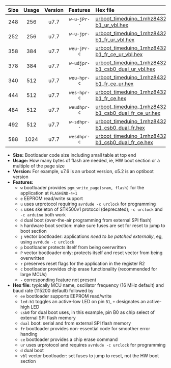 |Size|Usage|Version|Features|Hex file|
|:-:|:-:|:-:|:-:|:--|
|248|256|u7.7|`w-u-jPr--`|[urboot_timeduino_1mhz8432_230400bps_led-b1_ur_vbl.hex](https://raw.githubusercontent.com/stefanrueger/urboot.hex/main/boards/timeduino/fcpu_1mhz8432/230400_bps/urboot_timeduino_1mhz8432_230400bps_led-b1_ur_vbl.hex)|
|252|256|u7.7|`w-u-jpr--`|[urboot_timeduino_1mhz8432_230400bps_led-b1_fr_ur_vbl.hex](https://raw.githubusercontent.com/stefanrueger/urboot.hex/main/boards/timeduino/fcpu_1mhz8432/230400_bps/urboot_timeduino_1mhz8432_230400bps_led-b1_fr_ur_vbl.hex)|
|358|384|u7.7|`weu-jPr-c`|[urboot_timeduino_1mhz8432_230400bps_ee_led-b1_fr_ce_ur_vbl.hex](https://raw.githubusercontent.com/stefanrueger/urboot.hex/main/boards/timeduino/fcpu_1mhz8432/230400_bps/urboot_timeduino_1mhz8432_230400bps_ee_led-b1_fr_ce_ur_vbl.hex)|
|378|384|u7.7|`w-udjpr--`|[urboot_timeduino_1mhz8432_230400bps_led-b1_csb0_dual_ur_vbl.hex](https://raw.githubusercontent.com/stefanrueger/urboot.hex/main/boards/timeduino/fcpu_1mhz8432/230400_bps/urboot_timeduino_1mhz8432_230400bps_led-b1_csb0_dual_ur_vbl.hex)|
|340|512|u7.7|`weu-hpr-c`|[urboot_timeduino_1mhz8432_230400bps_ee_led-b1_fr_ce_ur.hex](https://raw.githubusercontent.com/stefanrueger/urboot.hex/main/boards/timeduino/fcpu_1mhz8432/230400_bps/urboot_timeduino_1mhz8432_230400bps_ee_led-b1_fr_ce_ur.hex)|
|444|512|u7.7|`wes-hpr-c`|[urboot_timeduino_1mhz8432_230400bps_ee_led-b1_fr_ce.hex](https://raw.githubusercontent.com/stefanrueger/urboot.hex/main/boards/timeduino/fcpu_1mhz8432/230400_bps/urboot_timeduino_1mhz8432_230400bps_ee_led-b1_fr_ce.hex)|
|484|512|u7.7|`weudhpr-c`|[urboot_timeduino_1mhz8432_230400bps_ee_led-b1_csb0_dual_fr_ce_ur.hex](https://raw.githubusercontent.com/stefanrueger/urboot.hex/main/boards/timeduino/fcpu_1mhz8432/230400_bps/urboot_timeduino_1mhz8432_230400bps_ee_led-b1_csb0_dual_fr_ce_ur.hex)|
|492|512|u7.7|`w-sdhpr--`|[urboot_timeduino_1mhz8432_230400bps_led-b1_csb0_dual_fr.hex](https://raw.githubusercontent.com/stefanrueger/urboot.hex/main/boards/timeduino/fcpu_1mhz8432/230400_bps/urboot_timeduino_1mhz8432_230400bps_led-b1_csb0_dual_fr.hex)|
|588|1024|u7.7|`wesdhpr-c`|[urboot_timeduino_1mhz8432_230400bps_ee_led-b1_csb0_dual_fr_ce.hex](https://raw.githubusercontent.com/stefanrueger/urboot.hex/main/boards/timeduino/fcpu_1mhz8432/230400_bps/urboot_timeduino_1mhz8432_230400bps_ee_led-b1_csb0_dual_fr_ce.hex)|

- **Size:** Bootloader code size including small table at top end
- **Usage:** How many bytes of flash are needed, ie, HW boot section or a multiple of the page size
- **Version:** For example, u7.6 is an urboot version, o5.2 is an optiboot version
- **Features:**
  + `w` bootloader provides `pgm_write_page(sram, flash)` for the application at `FLASHEND-4+1`
  + `e` EEPROM read/write support
  + `u` uses urprotocol requiring `avrdude -c urclock` for programming
  + `s` uses skeleton of STK500v1 protocol (deprecated); `-c urclock` and `-c arduino` both work
  + `d` dual boot (over-the-air programming from external SPI flash)
  + `h` hardware boot section: make sure fuses are set for reset to jump to boot section
  + `j` vector bootloader: applications *need to be patched externally*, eg, using `avrdude -c urclock`
  + `p` bootloader protects itself from being overwritten
  + `P` vector bootloader only: protects itself and reset vector from being overwritten
  + `r` preserves reset flags for the application in the register R2
  + `c` bootloader provides chip erase functionality (recommended for large MCUs)
  + `-` corresponding feature not present
- **Hex file:** typically MCU name, oscillator frequency (16 MHz default) and baud rate (115200 default) followed by
  + `ee` bootloader supports EEPROM read/write
  + `led-b1` toggles an active-low LED on pin `B1`, `+` designates an active-high LED
  + `csb0` for dual boot uses, in this example, pin B0 as chip select of external SPI flash memory
  + `dual` boot: serial and from external SPI flash memory
  + `fr` bootloader provides non-essential code for smoother error handing
  + `ce` bootloader provides a chip erase command
  + `ur` uses urprotocol and requires `avrdude -c urclock` for programming
  + `d` dual boot
  + `vbl` vector bootloader: set fuses to jump to reset, not the HW boot section
